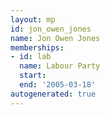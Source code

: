 ```yaml
---
layout: mp
id: jon_owen_jones
name: Jon Owen Jones
memberships:
- id: lab
  name: Labour Party
  start: 
  end: '2005-03-18'
autogenerated: true
---
```

